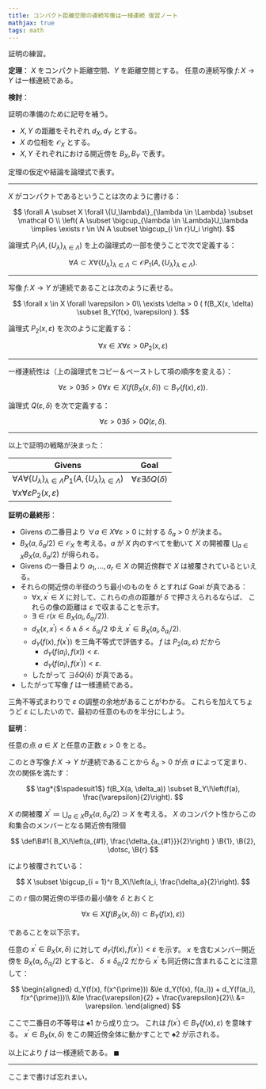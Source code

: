 ```yaml
---
title: コンパクト距離空間の連続写像は一様連続 復習ノート
mathjax: true
tags: math
---
```


証明の練習。

**定理**：
$X$ をコンパクト距離空間、$Y$ を距離空間とする。
任意の連続写像 $f\colon X \longrightarrow Y$ は一様連続である。

**検討**：

証明の準備のために記号を補う。

* $X, Y$ の距離をそれぞれ $d_X, d_Y$ とする。
* $X$ の位相を $\mathcal O_X$ とする。
* $X, Y$ それぞれにおける開近傍を $B_X, B_Y$ で表す。

定理の仮定や結論を論理式で表す。

----

$X$ がコンパクトであるということは次のように書ける：

$$
\forall A \subset X \forall \{U_\lambda\}_{\lambda \in \Lambda} \subset \mathcal O
\\
\left(
    A \subset \bigcup_{\lambda \in \Lambda}U_\lambda
    \implies
    \exists r \in \N A \subset \bigcup_{i \in r}U_i
\right).
$$

論理式 $P_1(A,\lbrace U_\lambda\rbrace_{\lambda \in \Lambda})$
を上の論理式の一部を使うことで次で定義する：

$$
\forall A \subset X \forall \{U_\lambda\}_{\lambda \in \Lambda} \subset \mathcal O
P_1(A,\lbrace U_\lambda\rbrace_{\lambda \in \Lambda}).
$$

----

写像 $f\colon X \longrightarrow Y$ が連続であることは次のように表せる。

$$
\forall x \in X \forall \varepsilon > 0\\
\exists \delta > 0 (
    f(B_X(x, \delta) \subset B_Y(f(x), \varepsilon)
).
$$

論理式 $P_2(x, \varepsilon)$ を次のように定義する：

$$
\forall x \in X \forall \varepsilon > 0 P_2(x, \varepsilon)
$$

----

一様連続性は（上の論理式をコピー＆ペーストして項の順序を変える）：

$$
\forall \varepsilon > 0 \exists \delta > 0 \forall x \in X(
    f(B_X(x, \delta)) \subset B_Y(f(x), \varepsilon)
).
$$

論理式 $Q(\varepsilon, \delta)$ を次で定義する：

$$
\forall \varepsilon > 0 \exists \delta > 0 Q(\varepsilon, \delta).
$$

----

以上で証明の戦略が決まった：

| Givens | Goal |
| ------ | ---- |
| $\forall A \forall \lbrace U_\lambda\rbrace_{\lambda \in \Lambda} P_1(A, \lbrace U_\lambda\rbrace_{\lambda \in \Lambda})$ | $\forall \varepsilon \exists \delta Q(\delta)$ |
| $\forall x \forall \varepsilon P_2(x, \varepsilon)$ | |

**証明の最終形**：

* Givens の二番目より $\forall a \in X \forall \varepsilon > 0$ に対する
  $\delta_a > 0$ が決まる。
* $B_X(a, \delta_a/2) \in \mathcal O_X$ を考える。$a$ が $X$ 内のすべてを動いて $X$ の開被覆
  $\bigcup_{a \in X} B_X(a, \delta_a/2)$ が得られる。
* Givens の一番目より $a_1, \dotsc, a_r \in X$ の開近傍群で $X$ は被覆されているといえる。
* それらの開近傍の半径のうち最小のものを $\delta$ とすれば
  Goal が真である：
  * $\forall x, x^{\prime} \in X$ に対して、これらの点の距離が $\delta$ で押さえられるならば、
    これらの像の距離は $\varepsilon$ で収まることを示す。
  * $\exists \in r (x \in B_X(a_i, \delta_{a_i}/2)).$
  * $d_X(x, x^{\prime}) < \delta \land \delta < \delta_{a_i}/2$ ゆえ $x^\prime \in B_X(a_i, \delta_{a_i}/2).$
  * $d_Y(f(x), f(x^{\prime}))$ を三角不等式で評価する。
    $f$ は $P_2(a_i, \varepsilon)$ だから
    * $d_Y(f(a_i), f(x)) < \varepsilon.$
    * $d_Y(f(a_i), f(x^{\prime})) < \varepsilon.$
  * したがって $\exists \delta Q(\delta)$ が真である。
* したがって写像 $f$ は一様連続である。

三角不等式まわりで $\varepsilon$ の調整の余地があることがわかる。
これらを加えてちょうど $\varepsilon$ にしたいので、最初の任意のものを半分にしよう。

**証明**：

任意の点 $a \in X$ と任意の正数 $\varepsilon > 0$ をとる。

このとき写像 $f\colon X \longrightarrow Y$ が連続であることから
$\delta_a > 0$ が点 $a$ によって定まり、次の関係を満たす：

$$
\tag*{$\spadesuit1$}
f(B_X(a, \delta_a)) \subset B_Y\!\left(f(a), \frac{\varepsilon}{2}\right).
$$

$X$ の開被覆 $X^\prime \coloneqq \bigcup_{a \in X}B_X(a, \delta_a/2) \supset X$ を考える。
$X$ のコンパクト性からこの和集合のメンバーとなる開近傍有限個

$$
\def\B#1{ B_X\!\left(a_{#1}, \frac{\delta_{a_{#1}}}{2}\right) }
\B{1}, \B{2}, \dotsc, \B{r}
$$

により被覆されている：

$$
X \subset \bigcup_{i = 1}^r B_X\!\left(a_i, \frac{\delta_a}{2}\right).
$$

この $r$ 個の開近傍の半径の最小値を $\delta$ とおくと

$$
\tag*{$\spadesuit2$}
\forall x \in X(f(B_X(x, \delta)) \subset B_Y(f(x), \varepsilon))
$$

であることを以下示す。

任意の $x^{\prime} \in B_X(x, \delta)$ に対して $d_Y(f(x), f(x^{\prime})) \lt \varepsilon$ を示す。
$x$ を含むメンバー開近傍を $B_X(a_i, \delta_{a_i}/2)$ とすると、
$\delta \le \delta_{a_i}/2$ だから $x^{\prime}$ も同近傍に含まれることに注意して：

$$
\begin{aligned}
d_Y(f(x), f(x^{\prime}))
&\le d_Y(f(x), f(a_i)) + d_Y(f(a_i), f(x^{\prime}))\\
&\le \frac{\varepsilon}{2} + \frac{\varepsilon}{2}\\
&= \varepsilon.
\end{aligned}
$$

ここで二番目の不等号は $\spadesuit1$ から成り立つ。
これは $f(x^{\prime}) \in B_Y(f(x), \varepsilon)$ を意味する。
$x^{\prime} \in B_X(x, \delta)$ をこの開近傍全体に動かすことで
$\spadesuit2$ が示される。

以上により $f$ は一様連続である。
$\blacksquare$

----

ここまで書けば忘れまい。

